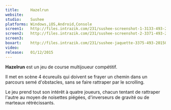 ```yaml
---
title:     Hazelrun
website:   
studio:    Sushee
platforms: Windows,iOS,Android,Console
screen1:   http://files.intrazik.com/231/sushee-screenshot-1-3133-493-20150414-172851.png
screen2:   http://files.intrazik.com/231/sushee-screenshot-2-3371-493-20150414-172852.png
screen3:   
boxart:    http://files.intrazik.com/231/sushee-jaquette-3375-493-20150414-172852.png
video:     
release:   01/12/2015
---
```


**Hazelrun** est un jeu de course multijoueur compétitif. 

Il met en scène 4 écureuils qui doivent se frayer un chemin dans un parcours semé d'obstacles, sans se faire rattraper par le scrolling. 

Le jeu prend tout son intérêt à quatre joueurs, chacun tentant de rattraper l'autre au moyen de noisettes piégées, d'inverseurs de gravité ou de marteaux rétrécissants.